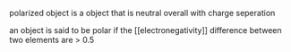 

polarized object is a object that is neutral overall with charge seperation



an object is said to be polar if the [[electronegativity]] difference between two elements are > 0.5